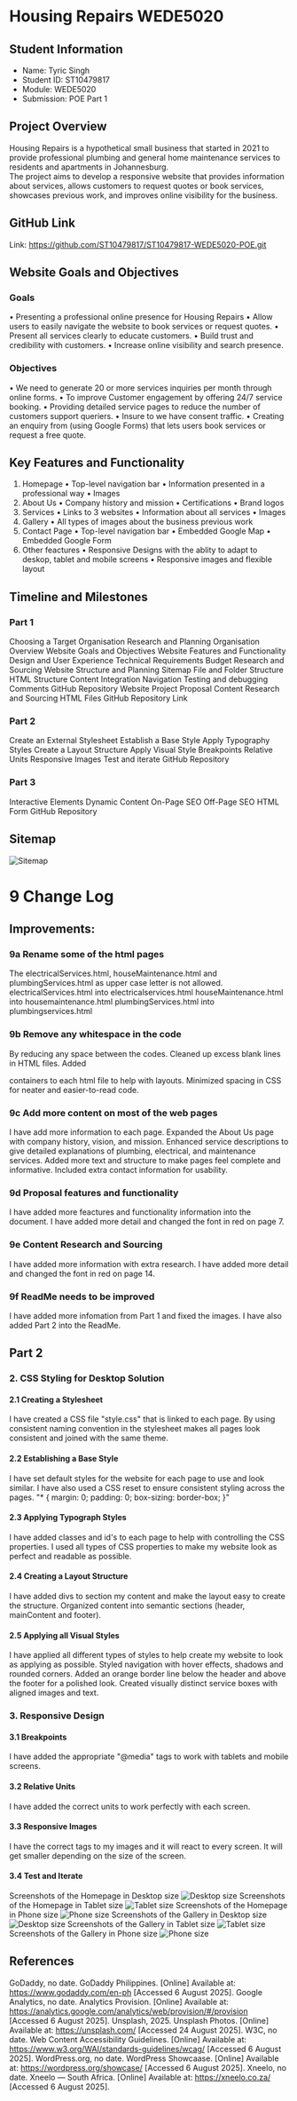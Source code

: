 # Housing Repairs WEDE5020 

## Student Information
- Name: Tyric Singh
- Student ID: ST10479817
- Module: WEDE5020
- Submission: POE Part 1

## Project Overview
Housing Repairs is a hypothetical small business that started in 2021 to provide professional plumbing and general home maintenance services to residents and apartments in Johannesburg.  
The project aims to develop a responsive website that provides information about services, allows customers to request quotes or book services, showcases previous work, and improves online visibility for the business.

## GitHub Link
Link: https://github.com/ST10479817/ST10479817-WEDE5020-POE.git 

## Website Goals and Objectives

### Goals
•	Presenting a professional online presence for Housing Repairs
•	Allow users to easily navigate the website to book services or request quotes.
•	Present all services clearly to educate customers.
•	Build trust and credibility with customers.
•	Increase online visibility and search presence.


### Objectives
•	We need to generate 20 or more services inquiries per month through online forms.
•	To improve Customer engagement by offering 24/7 service booking.
•	Providing detailed service pages to reduce the number of customers support queriers.
•	Insure to we have consent traffic.
•	Creating an enquiry from (using Google Forms) that lets users book services or request a free quote.


## Key Features and Functionality
1.	Homepage
•	Top-level navigation bar
•	Information presented in a professional way
•	Images 
2.	About Us
•	Company history and mission
•	Certifications
•	Brand logos
3.	Services
•	Links to 3 websites
•	Information about all services
•	Images 
4.	Gallery 
•	All types of images about the business previous work
5.	Contact Page
•	Top-level navigation bar
•	Embedded Google Map
•	Embedded Google Form
6. Other feactures
•	Responsive Designs with the ablity to adapt to deskop, tablet and mobile screens
•	Responsive images and flexible layout

## Timeline and Milestones

### Part 1
Choosing a Target Organisation
Research and Planning
Organisation Overview
Website Goals and Objectives
Website Features and Functionality
Design and User Experience
Technical Requirements
Budget
Research and Sourcing
Website Structure and Planning
Sitemap
File and Folder Structure
HTML Structure
Content Integration
Navigation
Testing and debugging
Comments
GitHub Repository
Website Project Proposal
Content Research and Sourcing
HTML Files
GitHub Repository Link


### Part 2
Create an External Stylesheet
Establish a Base Style
Apply Typography Styles
Create a Layout Structure
Apply Visual Style
Breakpoints
Relative Units
Responsive Images
Test and iterate
GitHub Repository

### Part 3
Interactive Elements
Dynamic Content
On-Page SEO
Off-Page SEO
HTML Form
GitHub Repository


## Sitemap

![Sitemap](_images/image.png)


# 9 Change Log
## Improvements:
### 9a  Rename some of the html pages
The electricalServices.html, houseMaintenance.html and plumbingServices.html as upper case letter is not allowed.
electricalServices.html into electricalservices.html
houseMaintenance.html into housemaintenance.html
plumbingServices.html into plumbingservices.html
### 9b Remove any whitespace in the code
By reducing any space between the codes.
Cleaned up excess blank lines in HTML files.
Added <div> containers to each html file to help with layouts.
Minimized spacing in CSS for neater and easier-to-read code.
### 9c Add more content on most of the web pages
I have add more information to each page.
Expanded the About Us page with company history, vision, and mission.
Enhanced service descriptions to give detailed explanations of plumbing, electrical, and maintenance services.
Added more text and structure to make pages feel complete and informative.
Included extra contact information for usability.
### 9d Proposal features and functionality
I have added more feactures and functionality information into the document. I have added more detail and changed the font in red on page 7.
### 9e Content Research and Sourcing
I have added more information with extra research. I have added more detail and changed the font in red on page 14.
### 9f ReadMe needs to be improved
I have added more infomation from Part 1 and fixed the images. I have also added Part 2 into the ReadMe.


## Part 2

### 2. CSS Styling for Desktop Solution

#### 2.1 Creating a Stylesheet
I have created a CSS file "style.css" that is linked to each page.
By using consistent naming convention in the stylesheet makes all pages look consistent and joined with the same theme.

#### 2.2 Establishing a Base Style
I have set default styles for the website for each page to use and look similar.
I have also used a CSS reset to ensure consistent styling across the pages.
"* {
    margin: 0;
    padding: 0;
    box-sizing: border-box;
}"

#### 2.3 Applying Typograph Styles
I have added classes and id's to each page to help with controlling the CSS properties.
I used all types of CSS properties to make my website look as perfect and readable as possible.

#### 2.4 Creating a Layout Structure
I have added divs to section my content and make the layout easy to create the structure.
Organized content into semantic sections (header, mainContent and footer).

#### 2.5 Applying all Visual Styles 
I have applied all different types of styles to help create my website to look as applying as possible.
Styled navigation with hover effects, shadows and rounded corners.
Added an orange border line below the header and above the footer for a polished look. Created visually distinct service boxes with aligned images and text.

### 3. Responsive Design

#### 3.1 Breakpoints
I have added the appropriate "@media" tags to work with tablets and mobile screens.

#### 3.2 Relative Units
I have added the correct units to work perfectly with each screen.

#### 3.3 Responsive Images
I have the correct tags to my images and it will react to every screen. It will get smaller depending on the size of the screen.

#### 3.4 Test and Iterate
Screenshots of the Homepage in Desktop size
![Desktop size](_images/desktop.png)
Screenshots of the Homepage in Tablet size
![Tablet size](_images/tablet.png)
Screenshots of the Homepage in Phone size
![Phone size](_images/phone.png)
Screenshots of the Gallery in Desktop size
![Desktop size](_images/desktop_gallery.png)
Screenshots of the Gallery in Tablet size
![Tablet size](_images/tablet_gallery.png)
Screenshots of the Gallery in Phone size
![Phone size](_images/phone_gallery.png)



## References 
GoDaddy, no date. GoDaddy Philippines. [Online]
Available at: https://www.godaddy.com/en-ph
[Accessed 6 August 2025].
Google Analytics, no date. Analytics Provision. [Online]
Available at: https://analytics.google.com/analytics/web/provision/#/provision
[Accessed 6 August 2025].
Unsplash, 2025. Unsplash Photos. [Online]
Available at: https://unsplash.com/
[Accessed 24 August 2025].
W3C, no date. Web Content Accessibility Guidelines. [Online]
Available at: https://www.w3.org/WAI/standards-guidelines/wcag/
[Accessed 6 August 2025].
WordPress.org, no date. WordPress Showcaase. [Online]
Available at: https://wordpress.org/showcase/
[Accessed 6 August 2025].
Xneelo, no date. Xneelo — South Africa. [Online]
Available at: https://xneelo.co.za/
[Accessed 6 August 2025].
